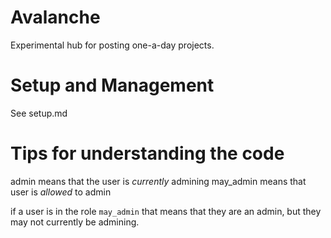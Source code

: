 # Avalanche

Experimental hub for posting one-a-day projects.


# Setup and Management

See setup.md


# Tips for understanding the code

admin means that the user is *currently* admining
may_admin means that user is *allowed* to admin

if a user is in the role `may_admin` that means that they are an admin, but they may not currently be admining.